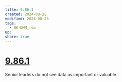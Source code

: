```yaml
---
title: 9.86.1
created: 2024-08-28
modified: 2024-08-28
tags:
  - UK-DMM_row
up: 
share: true
---
```

# [9.86.1](9.86.1.md)

Senior leaders do not see data as important or valuable.
